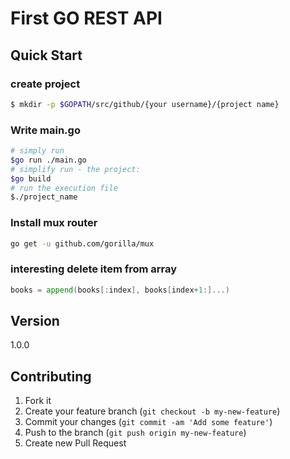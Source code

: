 # First GO REST API

## Quick Start

### create project

``` bash
$ mkdir -p $GOPATH/src/github/{your username}/{project name}
```
### Write main.go
``` bash
# simply run
$go run ./main.go
# simplify run - the project: 
$go build
# run the execution file
$./project_name
```
### Install mux router
``` bash
go get -u github.com/gorilla/mux
```

### interesting delete item from array

```go
books = append(books[:index], books[index+1:]...)
```

## Version

1.0.0

## Contributing

1. Fork it
2. Create your feature branch (`git checkout -b my-new-feature`)
3. Commit your changes (`git commit -am 'Add some feature'`)
4. Push to the branch (`git push origin my-new-feature`)
5. Create new Pull Request
